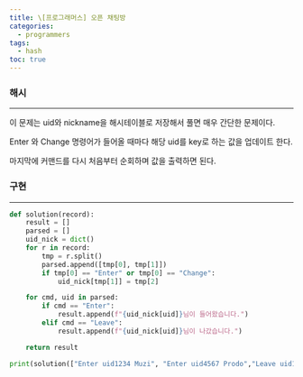 ```yaml
---
title: \[프로그래머스] 오픈 채팅방
categories: 
  - programmers
tags:
  - hash
toc: true
---
```


### 해시

---

이 문제는 uid와 nickname을 해시테이블로 저장해서 풀면 매우 간단한 문제이다.

Enter 와 Change 명령어가 들어올 때마다 해당 uid를 key로 하는 값을 업데이트 한다.

마지막에 커맨드를 다시 처음부터 순회하며 값을 출력하면 된다.

### 구현

---

```python
def solution(record):
    result = []
    parsed = []
    uid_nick = dict()
    for r in record:
        tmp = r.split()
        parsed.append([tmp[0], tmp[1]])
        if tmp[0] == "Enter" or tmp[0] == "Change":
            uid_nick[tmp[1]] = tmp[2]

    for cmd, uid in parsed:
        if cmd == "Enter":
            result.append(f"{uid_nick[uid]}님이 들어왔습니다.")
        elif cmd == "Leave":
            result.append(f"{uid_nick[uid]}님이 나갔습니다.")

    return result

print(solution(["Enter uid1234 Muzi", "Enter uid4567 Prodo","Leave uid1234","Enter uid1234 Prodo","Change uid4567 Ryan"]))
```